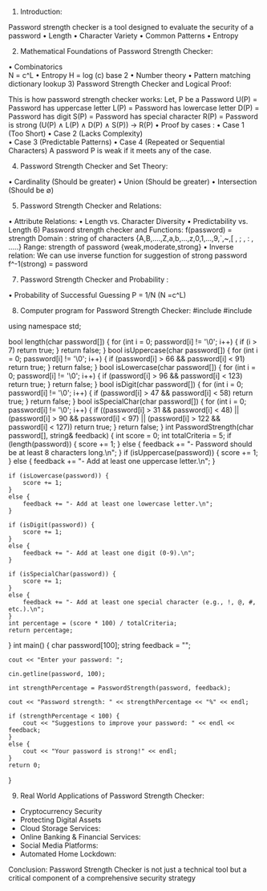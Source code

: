1) Introduction: 

Password strength checker is a tool designed to evaluate the security of a password
• Length
• Character Variety 
• Common Patterns 
• Entropy 
  
2) Mathematical Foundations of Password Strength Checker:

• Combinatorics   
       N = c^L 
• Entropy 
      H = log (c)  base 2
      •   Number theory 
      •   Pattern matching dictionary lookup 
3) Password Strength Checker and Logical Proof:

This is how password strength checker works:
Let, P be a Password 
U(P) = Password has uppercase letter
L(P) = Password has lowercase letter 
D(P) = Password has digit
S(P) = Password has special character 
R(P) = Password is strong 
(U(P) ∧ L(P) ∧ D(P) ∧ S(P)) → R(P)
 • Proof by cases :
       • Case 1 (Too Short)
       • Case 2 (Lacks Complexity)                     
       • Case 3 (Predictable Patterns)
       • Case 4 (Repeated or Sequential Characters)
     A password P is weak if it meets any of the case.

4) Password Strength Checker and Set Theory: 

• Cardinality (Should be greater)
• Union    (Should be greater)
• Intersection         (Should be ∅)
      


5) Password Strength Checker and Relations:
 
• Attribute Relations: 
     • Length vs. Character Diversity
     • Predictability vs. Length
6) Password strength checker and Functions: 
f(password) = strength 
Domain : string of characters {A,B,....,Z,a,b,...,z,0,1,...,9,`,~,[ , ; , : , .....}
Range: strength of password {weak,moderate,strong}
• Inverse relation: 
We can use inverse function for suggestion of strong password
f^-1(strong) = password

7) Password Strength Checker and Probability : 

  • Probability of Successful Guessing
       P = 1/N  (N =c^L)

8) Computer program for Password Strength Checker:
#include <iostream>
#include <string>

using namespace std;

bool length(char password[]) {
    for (int i = 0; password[i] != '\0'; i++) {
        if (i > 7) return true;
    }
    return false;
}
bool isUppercase(char password[]) {
    for (int i = 0; password[i] != '\0'; i++)
    {
        if (password[i] > 66 && password[i] < 91)
            return true;
    }
    return false;
}
bool isLowercase(char password[]) {
    for (int i = 0; password[i] != '\0'; i++)
    {
        if (password[i] > 96 && password[i] < 123) 
            return true;
    }
    return false;
}
bool isDigit(char password[]) {
    for (int i = 0; password[i] != '\0'; i++) 
    {
        if (password[i] > 47 && password[i] < 58)
            return true;
    }
    return false;
}
bool isSpecialChar(char password[]) {
    for (int i = 0; password[i] != '\0'; i++) 
    {
        if ((password[i] > 31 && password[i] < 48) || (password[i] > 90 && password[i] < 97) || (password[i] > 122 && password[i] < 127)) 
            return true;
    }
    return false;
}
int PasswordStrength(char password[], string& feedback) {
    int score = 0;
    int totalCriteria = 5;
    if (length(password)) {
        score += 1;
    }
    else {
        feedback += "- Password should be at least 8 characters long.\n";
    }
    if (isUppercase(password)) {
        score += 1;
    }
    else {
        feedback += "- Add at least one uppercase letter.\n";
    }

    if (isLowercase(password)) {
        score += 1;
    }
    else {
        feedback += "- Add at least one lowercase letter.\n";
    }

    if (isDigit(password)) {
        score += 1;
    }
    else {
        feedback += "- Add at least one digit (0-9).\n";
    }

    if (isSpecialChar(password)) {
        score += 1;
    }
    else {
        feedback += "- Add at least one special character (e.g., !, @, #, etc.).\n";
    }
    int percentage = (score * 100) / totalCriteria;
    return percentage;
}
int main() {
    char  password[100];
    string feedback = "";

    cout << "Enter your password: ";

    cin.getline(password, 100);

    int strengthPercentage = PasswordStrength(password, feedback);

    cout << "Password strength: " << strengthPercentage << "%" << endl;

    if (strengthPercentage < 100) {
        cout << "Suggestions to improve your password: " << endl << feedback;
    }
    else {
        cout << "Your password is strong!" << endl;
    }
    return 0;
}

9) Real World Applications of Password Strength Checker: 

* Cryptocurrency Security
* Protecting Digital Assets
* Cloud Storage Services:
* Online Banking & Financial Services:
* Social Media Platforms:
* Automated Home Lockdown:

Conclusion:
Password Strength Checker is not just a technical tool but a critical component of a comprehensive security strategy






